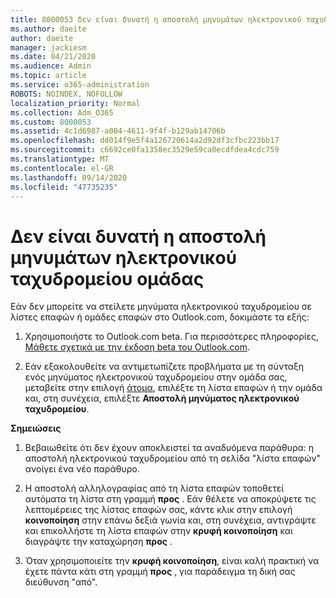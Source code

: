 ```yaml
---
title: 8000053 δεν είναι δυνατή η αποστολή μηνυμάτων ηλεκτρονικού ταχυδρομείου ομάδας
ms.author: daeite
author: daeite
manager: jackiesm
ms.date: 04/21/2020
ms.audience: Admin
ms.topic: article
ms.service: o365-administration
ROBOTS: NOINDEX, NOFOLLOW
localization_priority: Normal
ms.collection: Adm_O365
ms.custom: 8000053
ms.assetid: 4c1d6987-a004-4611-9f4f-b129ab14706b
ms.openlocfilehash: dd014f9e5f4a126720614a2d92df3cfbc223bb17
ms.sourcegitcommit: c6692ce0fa1358ec3529e59ca0ecdfdea4cdc759
ms.translationtype: MT
ms.contentlocale: el-GR
ms.lasthandoff: 09/14/2020
ms.locfileid: "47735235"
---
```

# <a name="unable-to-send-group-emails"></a>Δεν είναι δυνατή η αποστολή μηνυμάτων ηλεκτρονικού ταχυδρομείου ομάδας

Εάν δεν μπορείτε να στείλετε μηνύματα ηλεκτρονικού ταχυδρομείου σε λίστες επαφών ή ομάδες επαφών στο Outlook.com, δοκιμάστε τα εξής:
  
1. Χρησιμοποιήστε το Outlook.com beta. Για περισσότερες πληροφορίες, [Μάθετε σχετικά με την έκδοση beta του Outlook.com](https://support.office.com/article/e2261c7f-d413-4084-8f22-21282f42d8cf).
    
2. Εάν εξακολουθείτε να αντιμετωπίζετε προβλήματα με τη σύνταξη ενός μηνύματος ηλεκτρονικού ταχυδρομείου στην ομάδα σας, μεταβείτε στην επιλογή [άτομα](https://outlook.live.com/people/), επιλέξτε τη λίστα επαφών ή την ομάδα και, στη συνέχεια, επιλέξτε **Αποστολή μηνύματος ηλεκτρονικού ταχυδρομείου**.
    
 **Σημειώσεις**
  
1. Βεβαιωθείτε ότι δεν έχουν αποκλειστεί τα αναδυόμενα παράθυρα: η αποστολή ηλεκτρονικού ταχυδρομείου από τη σελίδα "λίστα επαφών" ανοίγει ένα νέο παράθυρο.
    
2. Η αποστολή αλληλογραφίας από τη λίστα επαφών τοποθετεί αυτόματα τη λίστα στη γραμμή **προς** . Εάν θέλετε να αποκρύψετε τις λεπτομέρειες της λίστας επαφών σας, κάντε κλικ στην επιλογή **κοινοποίηση** στην επάνω δεξιά γωνία και, στη συνέχεια, αντιγράψτε και επικολλήστε τη λίστα επαφών στην **κρυφή κοινοποίηση** και διαγράψτε την καταχώρηση **προς** . 
    
3. Όταν χρησιμοποιείτε την **κρυφή κοινοποίηση**, είναι καλή πρακτική να έχετε πάντα κάτι στη γραμμή **προς** , για παράδειγμα τη δική σας διεύθυνση "από". 
    

